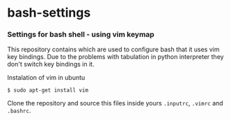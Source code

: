 # bash-settings
### Settings for bash shell - using vim keymap

This repository contains which are used to configure bash that it uses vim key bindings.
Due to the problems with tabulation in python interpreter they don't switch key bindings in it.

Instalation of vim in ubuntu

`$ sudo apt-get install vim`

Clone the repository and source this files inside yours `.inputrc`, `.vimrc` and `.bashrc`.
